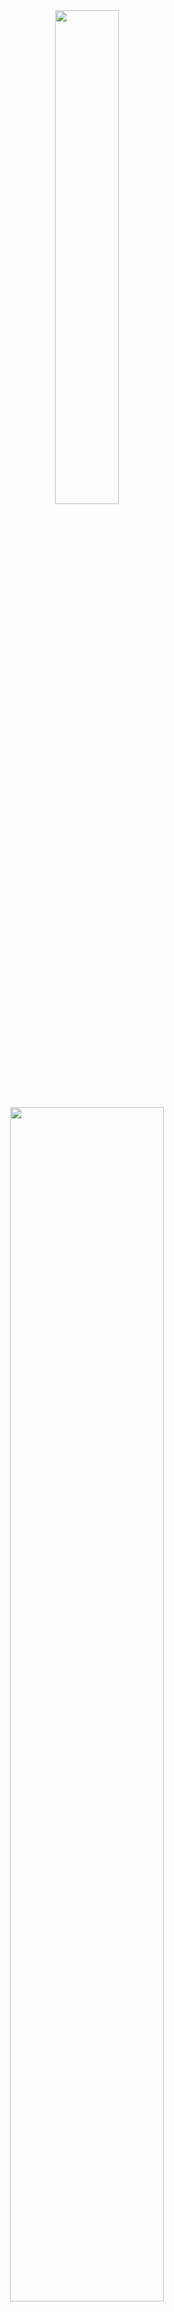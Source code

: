 <p align="center">
    <img align="right" width="30%">
    <br><br>
    <img src="https://media3.giphy.com/media/v1.Y2lkPTc5MGI3NjExcGMyMHh2a2s1YWx3NHlhOXU1NDlhY3c0amVndGl4Mmw4cHlnbmUzZSZlcD12MV9pbnRlcm5hbF9naWZfYnlfaWQmY3Q9Zw/5tdI4XfHKhJ3mIlG4O/giphy.gif" width="45%">
    <img width="70%" src="https://readme-typing-svg.demolab.com?font=Fira+Code&pause=2000&color=FFFFFF&background=FF6AAA00&vCenter=false&multiline=true&width=435&height=30&lines=Hi+👋%2C+I'm+Korbila"><br>
    <samp>
        My Purpose of Spreading the Bots Here is for People to Improve, Look and Learn Things from Here.<br>
        New infrastructures are coming soon, Get Ready!<br>
    </samp>
    <br>
    <img src="https://komarev.com/ghpvc/?username=mykorbila">
</p>

<p align="center">
    <img src="https://img.shields.io/badge/javascript-%23323330.svg?style=for-the-badge&logo=javascript&logoColor=%23F7DF1E"> 
    <img src="https://img.shields.io/badge/python-3670A0?style=for-the-badge&logo=python&logoColor=ffdd54"> 
    <img src="https://img.shields.io/badge/c++-%2300599C.svg?style=for-the-badge&logo=c%2B%2B&logoColor=white"> 
    <img src="https://img.shields.io/badge/c%23-%23239120.svg?style=for-the-badge&logo=csharp&logoColor=white"> 
    <img src="https://img.shields.io/badge/vue.js-%2335495e.svg?style=for-the-badge&logo=vuedotjs&logoColor=%234FC08D">
    <br><br>
    <a href="https://discord.com/user/1208488737248645190">
        <img src="https://img.shields.io/badge/Discord-%237289DA.svg?logo=discord&logoColor=white">
    </a>
    <a href="https://instagram.com/korbilayim">
        <img src="https://img.shields.io/badge/Instagram-%23E4405F.svg?logo=Instagram&logoColor=white">
    </a>
</p>
